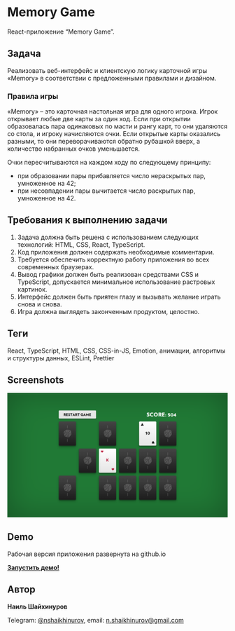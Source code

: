 # Memory Game

React-приложение “Memory Game”.

## Задача

Реализовать веб-интерфейс и клиентскую логику карточной игры «Memory» в соответствии с предложенными правилами и дизайном.

### Правила игры

«Memory» – это карточная настольная игра для одного игрока. Игрок открывает любые две карты за один ход. Если при открытии образовалась пара одинаковых по масти и рангу карт, то они удаляются со стола, и игроку начисляются очки. Если открытые карты оказались разными, то они переворачиваются обратно рубашкой вверх, а количество набранных очков уменьшается.

Очки пересчитываются на каждом ходу по следующему принципу:

- при образовании пары прибавляется число нераскрытых пар, умноженное на 42;
- при несовпадении пары вычитается число раскрытых пар, умноженное на 42.

## Требования к выполнению задачи

1. Задача должна быть решена с использованием следующих технологий: HTML, CSS, React, TypeScript.
2. Код приложения должен содержать необходимые комментарии.
3. Требуется обеспечить корректную работу приложения во всех современных браузерах.
4. Вывод графики должен быть реализован средствами CSS и TypeScript, допускается минимальное использование растровых картинок.
5. Интерфейс должен быть приятен глазу и вызывать желание играть снова и снова.
6. Игра должна выглядеть законченным продуктом, целостно.

## Теги

React, TypeScript, HTML, CSS, CSS-in-JS, Emotion, анимации, алгоритмы и структуры данных, ESLint, Prettier

## Screenshots

![](screenshots/gameplay.png)

## Demo

Рабочая версия приложения развернута на github.io

**[Запустить демо!](https://nshaikhinurov.github.io/memory-game/)**

## Автор

**Наиль Шайхинуров**

Telegram: [@nshaikhinurov](https://t.me/nshaikhinurov), email: n.shaikhinurov@gmail.com

